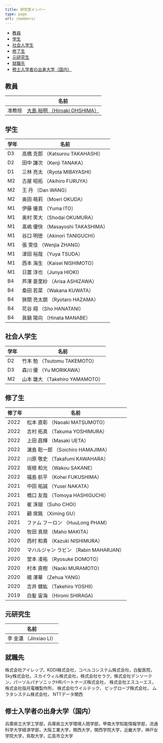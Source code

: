 ```yaml
---
title: 研究室メンバー
type: page
url: /members/
---
```


+ [教員](#教員)
+ [学生](#学生)
+ [社会人学生](#社会人学生)
+ [修了生](#修了生)
+ [元研究生](#元研究生)
+ [就職先](#就職先)
+ [修士入学者の出身大学（国内）](#修士入学者の出身大学国内)

## 教員

|        | 名前                          |
| ------ | ----------------------------- |
| 准教授 | [大島 裕明 （Hiroaki OHSHIMA）](/faculty/) |

## 学生

| 学年 | 名前                               |
| ---- | ---------------------------------- |
| D3   | 高橋 克郎 （Katsurou TAKAHASHI）   |
| D2   | 田中 謙次 （Kenji TANAKA）         |
| D1   | 三林 亮太 （Ryota MIBAYASHI）     |
| M2   | 古屋 昭拓 （Akihiro FURUYA）         |
| M2   | 王 丹 （Dan WANG）         |
| M2   | 奥田 萌莉 （Moeri OKUDA）         |
| M1   | 伊藤 優真 （Yuma ITO）           |
| M1   | 奥村 笑大 （Shodai OKUMURA）      |
| M1   | 髙嶋 優快 （Masayoshi TAKASHIMA） |
| M1   | 谷口 明徳 （Akinori TANIGUCHI）   |
| M1   | 張 雯佳 （Wenjia ZHANG）          |
| M1   | 津田 裕哉 （Yuya TSUDA）          |
| M1   | 西本 海生 （Kaisei NISHIMOTO）    |
| M1   | 日置 淳也 （Junya HIOKI）         |
| B4   | 芦澤 亜里紗 （Arisa ASHIZAWA）    |
| B4   | 桑田 若菜 （Wakana KUWATA）       |
| B4   | 狹間 亮太朗 （Ryotaro HAZAMA）    |
| B4   | 花谷 翔 （Sho HANATANI）          |
| B4   | 眞鍋 陽向 （Hinata MANABE）       |

## 社会人学生

| 学年 | 名前                            |
| ---- | ------------------------------- |
| D2   | 竹本 勉 （Tsutomu TAKEMOTO）    |
| D3   | 森川 優 （Yu MORIKAWA）         |
| M2   | 山本 雄大 （Takehiro YAMAMOTO） |


<!-- ## 研究生 -->
<!-- 新しく研究生が入った時に入れる -->

## 修了生

| 修了年 | 名前                                   |
| ------ | -------------------------------------- |
| 2022   | 松本 直彰 （Naoaki MATSUMOTO）     |
| 2022   | 吉村 拓真 （Takuma YOSHIMURA）     |
| 2022   | 上田 昌輝 （Masaki UETA）          |
| 2022   | 濵島 聡一郎 （Soichiro HAMAJIMA）  |
| 2022   | 川原 敬史 （Takafumi KAWAHARA）    |
| 2022   | 坂根 和光 （Wakou SAKANE）         |
| 2022   | 福島 航平 （Kohei FUKUSHIMA）      |
| 2021   | 中田 祐誠 （Yusei NAKATA）         |
| 2021   | 橋口 友哉 （Tomoya HASHIGUCHI）    |
| 2021   | 崔 洙瑚 （Suho CHOI）              |
| 2021   | 顧 席銘 （Ximing GU）              |
| 2021   | ファム フーロン （HuuLong PHAM）   |
| 2020   | 牧田 真朋 （Maho MAKITA）              |
| 2020   | 西村 和貴 （Kazuki NISHIMURA）         |
| 2020   | マハルジャン ラビン （Rabin MAHARJAN） |
| 2020   | 堂本 凌祐 （Ryosuke DOMOTO）           |
| 2020   | 村本 直樹 （Naoki MURAMOTO）           |
| 2020   | 楊 澤華 （Zehua YANG）                 |
| 2020   | 吉井 健紘 （Takehiro YOSHII）          |
| 2019   | 白髪 宙海 （Hiromi SHIRAGA)            |

## 元研究生

| 名前                            |
| ------------------------------- |
| 李 金瀟 （Jinxiao LI）          |

## 就職先
株式会社アイレップ，KDDI株式会社，コベルコシステム株式会社，白髪医院，Sky株式会社，スカイウィル株式会社，株式会社セラク，株式会社デンソーテン，パーソルパナソニックHRパートナーズ株式会社，
株式会社エスユーエス，
株式会社指月電機製作所，
株式会社ウイルテック，
ビッグローブ株式会社，
ムラタシステム株式会社，
NTTデータ関西

## 修士入学者の出身大学（国内）
兵庫県立大学工学部，兵庫県立大学環境人間学部，甲南大学知能情報学部，流通科学大学経済学部，大阪工業大学，関西大学，関西学院大学，近畿大学，神戸女学院大学，鳥取大学，広島市立大学